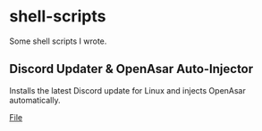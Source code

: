 # shell-scripts

Some shell scripts I wrote.

## Discord Updater & OpenAsar Auto-Injector

Installs the latest Discord update for Linux and injects OpenAsar automatically.

[File](./discord-update.sh)